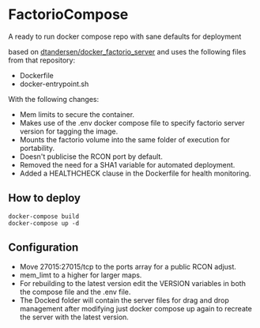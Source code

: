 # FactorioCompose

A ready to run docker compose repo with sane defaults for deployment

based on [dtandersen/docker_factorio_server](https://github.com/dtandersen/docker_factorio_server) and uses the following files from that repository:

- Dockerfile
- docker-entrypoint.sh

With the following changes:

- Mem limits to secure the container.
- Makes use of the .env docker compose file to specify factorio server version for tagging the image.
- Mounts the factorio volume into the same folder of execution for portability.
- Doesn't publicise the RCON port by default.
- Removed the need for a SHA1 variable for automated deployment.
- Added a HEALTHCHECK clause in the Dockerfile for health monitoring.

## How to deploy

```
docker-compose build
docker-compose up -d
```

## Configuration

- Move 27015:27015/tcp to the ports array for a public RCON adjust.
- mem_limt to a higher for larger maps.
- For rebuilding to the latest version edit the VERSION variables in both the compose file and the .env file.
- The Docked folder will contain the server files for drag and drop management after modifying just docker compose up again to recreate the server with the latest version.
